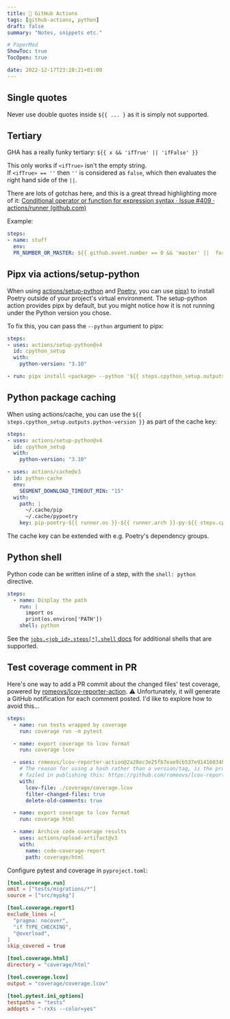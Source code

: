 ```yaml
---
title: 🎸 GitHub Actions
tags: [github-actions, python]
draft: false
summary: "Notes, snippets etc."

# PaperMod
ShowToc: true
TocOpen: true

date: 2022-12-17T23:28:21+01:00
---
```


## Single quotes

Never use double quotes inside `${{ ... }` as it is simply not supported.

## Tertiary

GHA has a really funky tertiary: `${{ x && 'ifTrue' || 'ifFalse' }}`

This only works if `<ifTrue>` isn't the empty string. If `<ifTrue> == ''` then `''` is considered as `false`, which then evaluates the right hand side of the `||`.

There are lots of gotchas here, and this is a great thread highlighting more of it: [Conditional operator or function for expression syntax · Issue #409 · actions/runner (github.com)](https://github.com/actions/runner/issues/409)

Example:

```yaml
steps:
- name: stuff
  env:
  PR_NUMBER_OR_MASTER: ${{ github.event.number == 0 && 'master' ||  format('pr-{0}', github.event.number)  }}
```

## Pipx via actions/setup-python

When using [actions/setup-python](https://github.com/actions/setup-python) and [Poetry](https://github.com/python-poetry/poetry), you can use [pipx)](https://github.com/pypa/pipx) to install Poetry outside of your project's virtual environment. The setup-python action provides pipx by default, but you might notice how it is not running under the Python version you chose.

To fix this, you can pass the `--python` argument to pipx:

```yaml
steps:
- uses: actions/setup-python@v4
  id: cpython_setup
  with:
    python-version: "3.10"

- run: pipx install <package> --python '${{ steps.cpython_setup.outputs.python-path }}'
```

## Python package caching

When using actions/cache, you can use the `${{ steps.cpython_setup.outputs.python-version }}` as part of the cache key:

```yaml
steps:
- uses: actions/setup-python@v4
  id: cpython_setup
  with:
    python-version: "3.10"

- uses: actions/cache@v3
  id: python-cache
  env:
    SEGMENT_DOWNLOAD_TIMEOUT_MIN: "15"
  with:
    path: |
      ~/.cache/pip
      ~/.cache/pypoetry
    key: pip-poetry-${{ runner.os }}-${{ runner.arch }}-py-${{ steps.cpython_setup.outputs.python-version }}-${{ hashFiles('poetry.lock') }}
```

The cache key can be extended with e.g. Poetry's dependency groups.

## Python shell

Python code can be written inline of a step, with the `shell: python` directive.

```yaml
steps:
  - name: Display the path
    run: |
      import os
      print(os.environ['PATH'])
    shell: python
```


See the [`jobs.<job_id>.steps[*].shell`  docs](https://docs.github.com/en/actions/using-workflows/workflow-syntax-for-github-actions#jobsjob_idstepsshell) for additional shells that are supported.

## Test coverage comment in PR

Here's one way to add a PR commit about the changed files' test coverage, powered by [romeovs/lcov-reporter-action](https://github.com/romeovs/lcov-reporter-action).
⚠️ Unfortunately, it will generate a GitHub notification for each comment posted. I'd like to explore how to avoid this...

```yaml
steps:
  - name: run tests wrapped by coverage
    run: coverage run -m pytest

  - name: export coverage to lcov format
    run: coverage lcov

  - uses: romeovs/lcov-reporter-action@2a28ec3e25fb7eae9cb537e9141603486f810d1a
    # The reason for using a hash rather than a version/tag, is the project
    # failed in publishing this: https://github.com/romeovs/lcov-reporter-action/issues/47
    with:
      lcov-file: ./coverage/coverage.lcov
      filter-changed-files: true
      delete-old-comments: true

  - name: export coverage to lcov format
    run: coverage html

  - name: Archive code coverage results
    uses: actions/upload-artifact@v3
    with:
      name: code-coverage-report
      path: coverage/html
```

Configure pytest and coverage in `pyproject.toml`:

```toml
[tool.coverage.run]
omit = ["tests/migrations/*"]
source = ["src/mypkg"]

[tool.coverage.report]
exclude_lines =[
  "pragma: nocover",
  "if TYPE_CHECKING",
  "@overload",
]
skip_covered = true

[tool.coverage.html]
directory = "coverage/html"

[tool.coverage.lcov]
output = "coverage/coverage.lcov"

[tool.pytest.ini_options]
testpaths = "tests"
addopts = "-rxXs --color=yes"

```